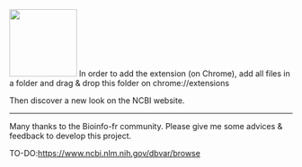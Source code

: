 
<img src="https://github.com/pierrejacquet/NCBI-RookieUI/Chrome/ROOKIEMAX.png" width="120">
In order to add the extension (on Chrome), add all files in a folder and drag & drop this folder on chrome://extensions

Then discover a new look on the NCBI website.

------

Many thanks to the Bioinfo-fr community.
Please give me some advices & feedback to develop this project.

TO-DO:https://www.ncbi.nlm.nih.gov/dbvar/browse
